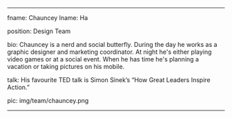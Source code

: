 ---

fname: Chauncey 
lname: Ha

position: Design Team

bio: Chauncey is a nerd and social butterfly. During the day he works as a graphic designer and marketing coordinator. At night he's either playing video games or at a social event. When he has time he's planning a vacation or taking pictures on his mobile.

talk: His favourite TED talk is Simon Sinek’s “How Great Leaders Inspire Action.”

pic: img/team/chauncey.png

---